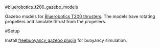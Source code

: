 #bluerobotics_t200_gazebo_models

Gazebo models for [Bluerobotics T200 thrusters](https://www.bluerobotics.com/store/thrusters/t200-thruster/).
The models have rotating propellers and simulate thrust from the propellers.

#Setup

Install [freebuoyancy_gazebo plugin](https://github.com/bluerobotics/freebuoyancy_gazebo#install) for buoyancy simulation.

